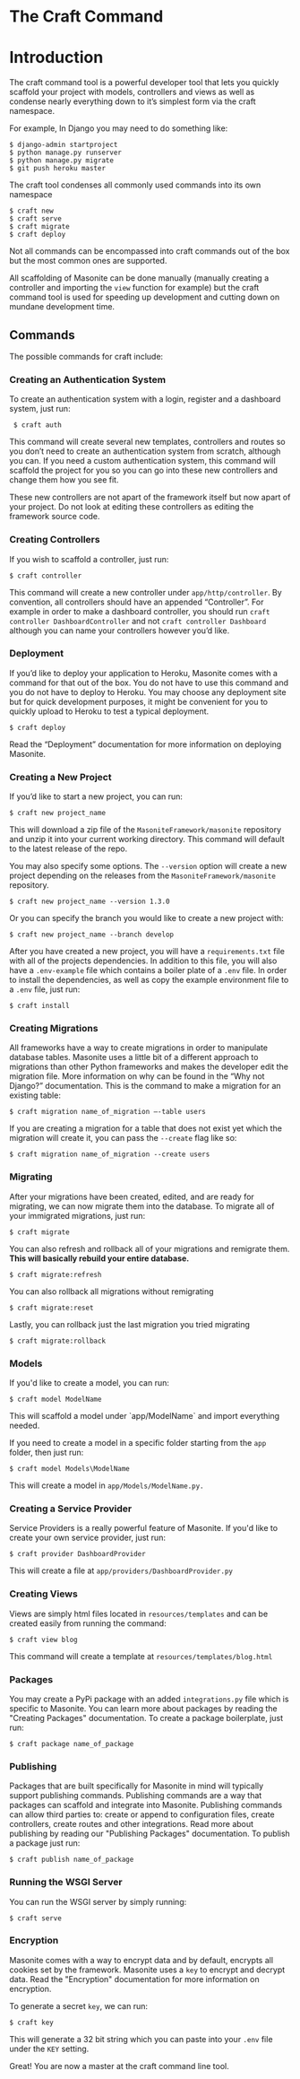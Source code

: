 # The Craft Command

# Introduction

The craft command tool is a powerful developer tool that lets you quickly scaffold your project with models, controllers and views as well as condense nearly everything down to it’s simplest form via the craft namespace.

For example, In Django you may need to do something like:

```
$ django-admin startproject
$ python manage.py runserver
$ python manage.py migrate
$ git push heroku master
```

The craft tool condenses all commonly used commands into its own namespace

```
$ craft new
$ craft serve
$ craft migrate
$ craft deploy
```

Not all commands can be encompassed into craft commands out of the box but the most common ones are supported.

All scaffolding of Masonite can be done manually \(manually creating a controller and importing the `view` function for example\) but the craft command tool is used for speeding up development and cutting down on mundane development time.

## Commands

The possible commands for craft include:

### Creating an Authentication System

To create an authentication system with a login, register and a dashboard system, just run:

```
 $ craft auth
```

This command will create several new templates, controllers and routes so you don’t need to create an authentication system from scratch, although you can. If you need a custom authentication system, this command will scaffold the project for you so you can go into these new controllers and change them how you see fit.

These new controllers are not apart of the framework itself but now apart of your project. Do not look at editing these controllers as editing the framework source code.

### Creating Controllers

If you wish to scaffold a controller, just run:

```
$ craft controller
```

This command will create a new controller under `app/http/controller`. By convention, all controllers should have an appended “Controller”. For example in order to make a dashboard controller, you should run `craft controller DashboardController` and not `craft controller Dashboard` although you can name your controllers however you’d like.

### Deployment

If you’d like to deploy your application to Heroku, Masonite comes with a command for that out of the box. You do not have to use this command and you do not have to deploy to Heroku. You may choose any deployment site but for quick development purposes, it might be convenient for you to quickly upload to Heroku to test a typical deployment.

```
$ craft deploy
```

Read the “Deployment” documentation for more information on deploying Masonite.

### Creating a New Project

If you’d like to start a new project, you can run:

```
$ craft new project_name
```

This will download a zip file of the `MasoniteFramework/masonite` repository and unzip it into your current working directory. This command will default to the latest release of the repo.

You may also specify some options. The `--version` option will create a new project depending on the releases from the `MasoniteFramework/masonite` repository.

```
$ craft new project_name --version 1.3.0
```

Or you can specify the branch you would like to create a new project with:

```
$ craft new project_name --branch develop
```

After you have created a new project, you will have a `requirements.txt` file with all of the projects dependencies. In addition to this file, you will also have a `.env-example` file which contains a boiler plate of a `.env` file. In order to install the dependencies, as well as copy the example environment file to a `.env` file, just run:

```
$ craft install
```

### Creating Migrations

All frameworks have a way to create migrations in order to manipulate database tables. Masonite uses a little bit of a different approach to migrations than other Python frameworks and makes the developer edit the migration file. More information on why can be found in the “Why not Django?” documentation. This is the command to make a migration for an existing table:

```
$ craft migration name_of_migration —-table users
```

If you are creating a migration for a table that does not exist yet which the migration will create it, you can pass the `--create` flag like so:

```
$ craft migration name_of_migration --create users
```

### Migrating

After your migrations have been created, edited, and are ready for migrating, we can now migrate them into the database. To migrate all of your immigrated migrations, just run:

```
$ craft migrate
```

You can also refresh and rollback all of your migrations and remigrate them. **This will basically rebuild your entire database.**

```
$ craft migrate:refresh
```

You can also rollback all migrations without remigrating

```
$ craft migrate:reset
```

Lastly, you can rollback just the last migration you tried migrating

```
$ craft migrate:rollback
```

### Models

If you'd like to create a model, you can run:

```
$ craft model ModelName
```

This will scaffold a model under \`app/ModelName\` and import everything needed.

If you need to create a model in a specific folder starting from the `app` folder, then just run:

```
$ craft model Models\ModelName
```

This will create a model in `app/Models/ModelName.py.`

### Creating a Service Provider

Service Providers is a really powerful feature of Masonite. If you'd like to create your own service provider, just run:

```
$ craft provider DashboardProvider
```

This will create a file at `app/providers/DashboardProvider.py`

### Creating Views

Views are simply html files located in `resources/templates` and can be created easily from running the command:

```
$ craft view blog
```

This command will create a template at `resources/templates/blog.html`

### Packages

You may create a PyPi package with an added `integrations.py` file which is specific to Masonite. You can learn more about packages by reading the "Creating Packages" documentation. To create a package boilerplate, just run:

```
$ craft package name_of_package
```

### Publishing

Packages that are built specifically for Masonite in mind will typically support publishing commands. Publishing commands are a way that packages can scaffold and integrate into Masonite. Publishing commands can allow third parties to: create or append to configuration files, create controllers, create routes and other integrations. Read more about publishing by reading our "Publishing Packages" documentation. To publish a package just run:

```
$ craft publish name_of_package
```

### Running the WSGI Server

You can run the WSGI server by simply running:

```
$ craft serve
```

### Encryption

Masonite comes with a way to encrypt data and by default, encrypts all cookies set by the framework. Masonite uses a `key` to encrypt and decrypt data. Read the "Encryption" documentation for more information on encryption.

To generate a secret `key`, we can run:

```
$ craft key
```

This will generate a 32 bit string which you can paste into your `.env` file under the `KEY` setting.

Great! You are now a master at the craft command line tool.